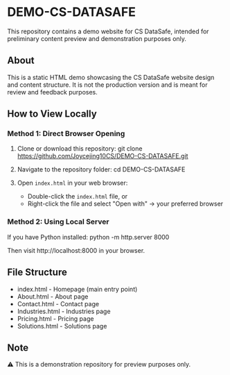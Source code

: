 # DEMO-CS-DATASAFE

This repository contains a demo website for CS DataSafe, intended for preliminary content preview and demonstration purposes only.

## About

This is a static HTML demo showcasing the CS DataSafe website design and content structure. It is not the production version and is meant for review and feedback purposes.

## How to View Locally

### Method 1: Direct Browser Opening

1. Clone or download this repository:
git clone https://github.com/Joycejing10CS/DEMO-CS-DATASAFE.git

2. Navigate to the repository folder:
cd DEMO-CS-DATASAFE

3. Open `index.html` in your web browser:
   - Double-click the `index.html` file, or
   - Right-click the file and select "Open with" → your preferred browser

### Method 2: Using Local Server 

If you have Python installed:
python -m http.server 8000

Then visit http://localhost:8000 in your browser.

## File Structure

- index.html - Homepage (main entry point)
- About.html - About page
- Contact.html - Contact page
- Industries.html - Industries page
- Pricing.html - Pricing page
- Solutions.html - Solutions page

## Note
⚠️ This is a demonstration repository for preview purposes only.
